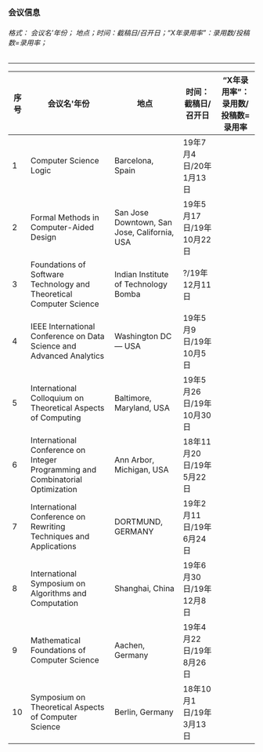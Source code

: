 
### 会议信息   

###### 格式：      会议名’年份； 地点；时间：截稿日/召开日；“X年录用率”：录用数/投稿数=录用率；    
---   



|序号| 会议名'年份 | 地点          | 时间：截稿日/召开日        | “X年录用率”：录用数/投稿数=录用率        |
| ------------- | ----------- |----------- |----------- |----------- |
|1| Computer Science Logic | Barcelona, Spain   | 19年7月4日/20年1月13日     |    |
|2| Formal Methods in Computer-Aided Design  | San Jose Downtown, San Jose, California, USA    | 19年5月17日/19年10月22日     | |
|3|Foundations of Software Technology and Theoretical Computer Science | Indian Institute of Technology Bomba  | ?/19年12月11日     | |
|4| IEEE International Conference on Data Science and Advanced Analytics     | Washington DC — USA|19年5月9日/19年10月5日||
|5| International Colloquium on Theoretical Aspects of Computing | Baltimore, Maryland, USA|19年5月26日/19年10月30日||
|6| International Conference on Integer Programming and Combinatorial Optimization | Ann Arbor, Michigan, USA   | 18年11月20日/19年5月22日     ||
|7| International Conference on Rewriting Techniques and Applications  | DORTMUND, GERMANY  | 19年2月11日/19年6月24日     | |
|8|International Symposium on Algorithms and Computation |  Shanghai, China  | 19年6月30日/19年12月8日     |  |
|9| Mathematical Foundations of Computer Science    | Aachen, Germany|19年4月22日/19年8月26日||
|10| Symposium on Theoretical Aspects of Computer Science | Berlin, Germany|18年10月1日/19年3月13日||
